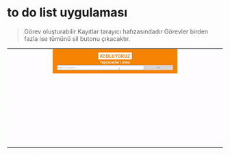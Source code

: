 # to do list uygulaması
> Görev oluşturabilir
> Kayıtlar tarayıcı hafızasındadır
> Görevler birden fazla ise tümünü sil butonu çıkacaktır.

![Konu resmi](/todolist/images/ezgif.com-gif-maker.gif)